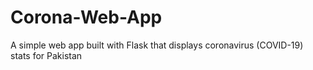 # Corona-Web-App
A simple web app built with Flask that displays coronavirus (COVID-19) stats for Pakistan
